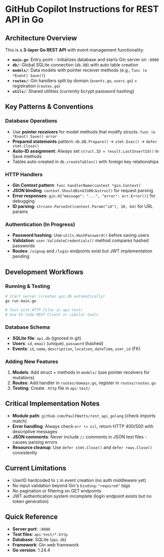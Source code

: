 # GitHub Copilot Instructions for REST API in Go

## Architecture Overview

This is a **3-layer Go REST API** with event management functionality:

- **`main.go`**: Entry point - initializes database and starts Gin server on `:8080`
- **`db/`**: Global SQLite connection (`db.DB`) with auto table creation
- **`models/`**: Data models with pointer receiver methods (e.g., `func (e *Event) Save()`)
- **`routes/`**: Gin handlers split by domain (`events.go`, `users.go`) + registration (`routes.go`)
- **`utils/`**: Shared utilities (currently bcrypt password hashing)

## Key Patterns & Conventions

### Database Operations
- Use **pointer receivers** for model methods that modify structs: `func (e *Event) Save() error`
- **Prepared statements** pattern: `db.DB.Prepare()` → `stmt.Exec()` → `defer stmt.Close()`
- **Auto-ID assignment**: Always set `struct.ID = result.LastInsertId()` in Save methods
- Tables auto-created in `db.createTables()` with foreign key relationships

### HTTP Handlers
- **Gin Context pattern**: `func handlerName(context *gin.Context)`
- **JSON binding**: `context.ShouldBindJSON(&struct)` for request parsing
- **Error responses**: `gin.H{"message": "...", "error": err.Error()}` for debugging
- **ID parsing**: `strconv.ParseInt(context.Param("id"), 10, 64)` for URL params

### Authentication (In Progress)
- **Password hashing**: Use `utils.HashPassword()` before saving users
- **Validation**: `user.ValidateCredentials()` method compares hashed passwords
- **Routes**: `/signup` and `/login` endpoints exist but JWT implementation pending

## Development Workflows

### Running & Testing
```bash
# Start server (creates api.db automatically)
go run main.go

# Test with HTTP files in api-test/
# Use VS Code REST Client or similar tools
```

### Database Schema
- **SQLite file**: `api.db` (ignored in git)
- **Users**: `id`, `email` (unique), `password` (hashed)
- **Events**: `id`, `name`, `description`, `location`, `dateTime`, `user_id` (FK)

### Adding New Features
1. **Models**: Add struct + methods in `models/` (use pointer receivers for mutations)
2. **Routes**: Add handler in `routes/domain.go`, register in `routes/routes.go`
3. **Testing**: Create `.http` file in `api-test/`

## Critical Implementation Notes

- **Module path**: `github.com/PaulFWatts/rest_api_golang` (check imports match)
- **Error handling**: Always check `err != nil`, return HTTP 400/500 with descriptive messages
- **JSON comments**: Never include `//` comments in JSON test files - causes parsing errors
- **Resource cleanup**: Use `defer stmt.Close()` and `defer rows.Close()` consistently

## Current Limitations
- UserID hardcoded to `1` in event creation (no auth middleware yet)
- No input validation beyond Gin's `binding:"required"` tags  
- No pagination or filtering on GET endpoints
- JWT authentication system incomplete (login endpoint exists but no token generation)

## Quick Reference
- **Server port**: `:8080`
- **Test files**: `api-test/*.http`
- **Database**: SQLite (`api.db`)
- **Framework**: Gin web framework
- **Go version**: 1.24.4
